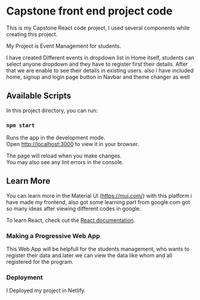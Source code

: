 # Capstone front end project code

This is my Capstone React code project, I used several components while creating this project.

My Project is Event Management for students.

I have created Different events in dropdown list in Home itself, students can select anyone dropdown and they have to register first their details.
After that we are enable to see their details in existing users. also i have included home, signup and login page button in Navbar and theme changer as well

## Available Scripts

In this project directory, you can run:

### `npm start`

Runs the app in the development mode.\
Open [http://localhost:3000](http://localhost:3000) to view it in your browser.

The page will reload when you make changes.\
You may also see any lint errors in the console.

## Learn More

You can learn more in the Material UI (https://mui.com/) with this platform i have made my frontend, also got some learning part from google.com got so many ideas after viewing different codes in google.

To learn React, check out the [React documentation](https://reactjs.org/).

### Making a Progressive Web App

This Web App will be helpfull for the students management, who wants to register their data and later we can view the data like whom and all registered for the program.

### Deployment

I Deployed my project in Netlify.

